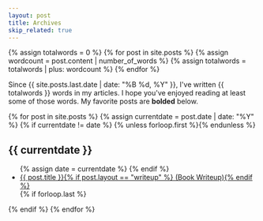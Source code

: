```yaml
---
layout: post
title: Archives
skip_related: true
---
```


{% assign totalwords = 0 %}
{% for post in site.posts %}
  {% assign wordcount = post.content | number_of_words %}
  {% assign totalwords = totalwords | plus: wordcount %}
{% endfor %}

Since {{ site.posts.last.date | date: "%B %d, %Y" }}, I've written {{ totalwords }} words in my articles. I hope you've enjoyed reading at least some of those words. My favorite posts are **bolded** below.

<div id="archive">
{% for post in site.posts %}
  {% assign currentdate = post.date | date: "%Y" %}
  {% if currentdate != date %}
    {% unless forloop.first %}</ul>{% endunless %}
<h2>{{ currentdate }}</h2>
<ul>
    {% assign date = currentdate %}
  {% endif %}
  <li {% if post.favorite and post.layout != "writeup" %}class="favorite"{% endif %}>
    <a href="{{ post.url }}">{{ post.title }}{% if post.layout == "writeup" %} (Book Writeup){% endif %}</a>
  </li>
  {% if forloop.last %}</ul>{% endif %}
{% endfor %}
</div>
